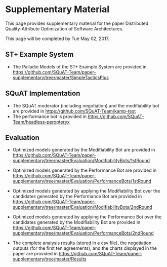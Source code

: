 
# Supplementary Material

This page provides supplementary material for the paper Distributed Quality-Attribute Optimization of Software Architectures. 

This page will be completed by Tue May 02, 2017.

## ST+ Example System 

- The Palladio Models of the ST+ Example System are provided in https://github.com/SQuAT-Team/paper-supplementary/tree/master/SimpleTacticsPlus

## SQuAT Implementation 

- The SQuAT moderator (including negotiation) and the modifiability bot are provided in https://github.com/SQuAT-Team/kamp-test
- The performance bot is provided in https://github.com/SQuAT-Team/headless-peropteryx

## Evaluation 

- Optimized models generated by the Modifiability Bot are provided in https://github.com/SQuAT-Team/paper-supplementary/tree/master/Evaluation/ModifiabilityBots/1stRound
- Optimized models generated by the Performance Bot are provided in https://github.com/SQuAT-Team/paper-supplementary/tree/master/Evaluation/PerformanceBots/1stRound
- Optimized models generated by applying the Modifiability Bot over the candidates generated by the Performance Bot are provided in https://github.com/SQuAT-Team/paper-supplementary/tree/master/Evaluation/ModifiabilityBots/2ndRound
- Optimized models generated by applying the Performance Bot over the candidates generated by the Modifiability Bot are provided in https://github.com/SQuAT-Team/paper-supplementary/tree/master/Evaluation/PerformanceBots/2ndRound

- The complete analysis results (stored in a csv file), the negotiation outputs (for the first ten agreements), and the charts displayed in the paper are provided in https://github.com/SQuAT-Team/paper-supplementary/tree/master/Results
